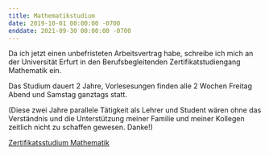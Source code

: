 ```yaml
---
title: Mathematikstudium
date: 2019-10-01 00:00:00 -0700
enddate: 2021-09-30 00:00:00 -0700
---
```


Da ich jetzt einen unbefristeten Arbeitsvertrag habe, schreibe ich mich an der Universität Erfurt in den Berufsbegleitenden Zertifikatstudiengang Mathematik ein.

Das Studium dauert 2 Jahre, Vorlesesungen finden alle 2 Wochen Freitag Abend und Samstag ganztags statt.

(Diese zwei Jahre parallele Tätigkeit als Lehrer und Student wären ohne das Verständnis und die Unterstützung meiner Familie und meiner Kollegen zeitlich nicht zu schaffen gewesen. Danke!)

[Zertifikatsstudium Mathematik](https://www.uni-erfurt.de/erziehungswissenschaftliche-fakultaet/studium/studiengaenge/zertifikatsfernstudium-mathematik)
